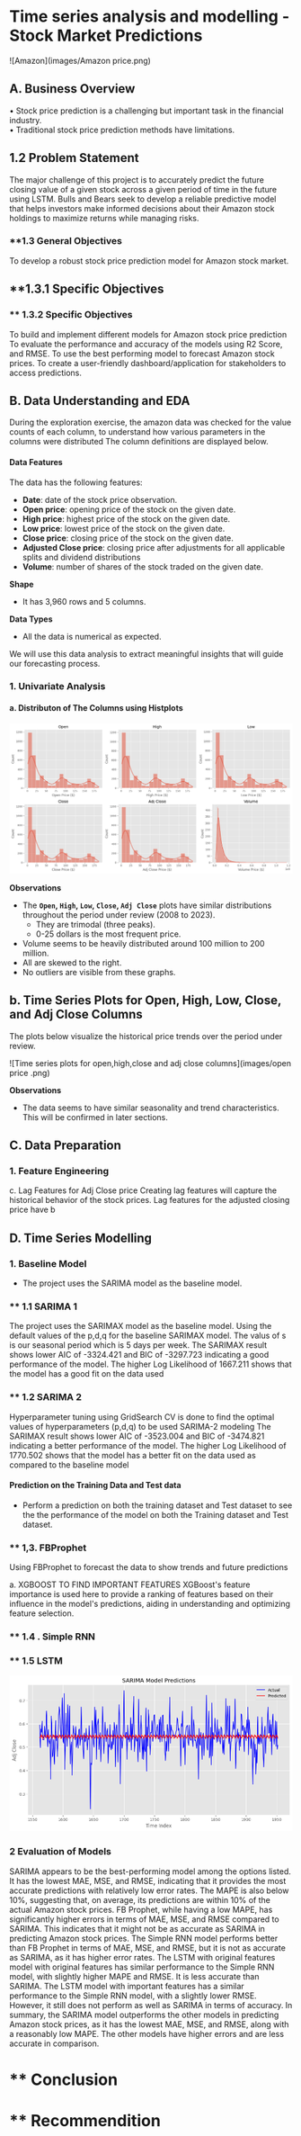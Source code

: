 # Time series analysis and modelling - Stock Market Predictions

![Amazon](images/Amazon price.png)

## **A. Business Overview**

• Stock price prediction is a challenging but
important task in the financial industry.  
• Traditional stock price prediction methods
have limitations.  


## **1.2 Problem Statement**
The  major challenge of this project is to accurately predict the future closing value of a given
stock across a given period of time in the future using LSTM.
Bulls and Bears seek to develop a reliable predictive model that helps investors make informed decisions about their Amazon stock holdings to maximize returns while managing risks.
### **1.3 General Objectives
To develop a robust stock price prediction model for Amazon stock market.

## **1.3.1 Specific Objectives 

### ** 1.3.2 Specific Objectives 
To build and implement different models for Amazon stock price prediction
To evaluate the performance and accuracy of the models using R2 Score, and RMSE.
To use the best performing model to forecast Amazon stock prices.
To create a user-friendly dashboard/application for stakeholders to access predictions.

## **B. Data Understanding and EDA**

During the exploration exercise, the amazon data was checked for the value counts of each column, to understand how various parameters in the columns were distributed The column definitions are displayed below. 


 #### **Data Features**   
The data has the following features:
- **Date**: date of the stock price observation.
- **Open price**: opening price of the stock on the given date.
- **High price**: highest price of the stock on the given date.
- **Low price**: lowest price of the stock on the given date.
- **Close price**: closing price of the stock on the given date.
- **Adjusted Close price**: closing price after adjustments for all applicable splits and dividend distributions
- **Volume**: number of shares of the stock traded on the given date.

**Shape**  
- It has 3,960 rows and 5 columns.

**Data Types**
- All the data is numerical as expected.

We will use this data analysis to extract meaningful insights that will guide our forecasting process.

### **1. Univariate Analysis**

#### **a. Distributon of The Columns using Histplots**

![Distribution of the column using Histoplots](images/distribution.png)

**Observations**
- The **`Open`, `High`, `Low`, `Close`, `Adj Close`** plots have similar distributions throughout the period under review (2008 to 2023).
    - They are trimodal (three peaks).
    - 0-25 dollars is the most frequent price.
- Volume seems to be heavily distributed around 100 million to 200 million.
- All are skewed to the right.
- No outliers are visible from these graphs.

## b. Time Series Plots for Open, High, Low, Close, and Adj Close Columns
The plots below visualize the historical price trends over the period under review.

![Time series plots for open,high,close and adj close columns](images/open price .png)

**Observations**
- The data seems to have similar seasonality and trend characteristics. This will be confirmed in later sections.


## **C. Data Preparation**

### **1. Feature Engineering**

c. Lag Features for Adj Close price
Creating lag features will capture the historical behavior of the stock prices.
Lag features for the adjusted closing price have b



## **D. Time Series Modelling**

### **1. Baseline Model**

*   The project uses the SARIMA model as the baseline model.

### ** 1.1 SARIMA 1
The project uses the SARIMAX model as the baseline model.
Using the default values of the p,d,q for the baseline SARIMAX model. The valus of s is our seasonal period which is 5 days per week.
The SARIMAX result shows lower AIC of -3324.421 and BIC of -3297.723 indicating a good performance of the model.
The higher Log Likelihood of 1667.211 shows that the model has a good fit on the data used

### ** 1.2 SARIMA 2
Hyperparameter tuning using GridSearch CV is done to find the optimal values of hyperparameters (p,d,q) to be used SARIMA-2 modeling
The SARIMAX result shows lower AIC of -3523.004 and BIC of -3474.821 indicating a better performance of the model.
The higher Log Likelihood of 1770.502 shows that the model has a better fit on the data used as compared to the baseline model


#### **Prediction on the Training Data and Test data**

*   Perform a prediction on both the training dataset and Test dataset to see the the performance of the model on both the Training dataset and Test dataset.


### ** 1,3. FBProphet
Using FBProphet to forecast the data to show trends and future predictions

a. XGBOOST TO FIND IMPORTANT FEATURES
XGBoost's feature importance is used here to provide a ranking of features based on their influence in the model's predictions, aiding in understanding and optimizing feature selection.

### ** 1.4 . Simple  RNN


### ** 1.5 LSTM



![Sarima Model Predictions](images/SARIMA.png)



### **2  Evaluation of Models**




SARIMA appears to be the best-performing model among the options listed. It has the lowest MAE, MSE, and RMSE, indicating that it provides the most accurate predictions with relatively low error rates. The MAPE is also below 10%, suggesting that, on average, its predictions are within 10% of the actual Amazon stock prices.
FB Prophet, while having a low MAPE, has significantly higher errors in terms of MAE, MSE, and RMSE compared to SARIMA. This indicates that it might not be as accurate as SARIMA in predicting Amazon stock prices.
The Simple RNN model performs better than FB Prophet in terms of MAE, MSE, and RMSE, but it is not as accurate as SARIMA, as it has higher error rates.
The LSTM with original features model with original features has similar performance to the Simple RNN model, with slightly higher MAPE and RMSE. It is less accurate than SARIMA.
The LSTM model with important features has a similar performance to the Simple RNN model, with a slightly lower RMSE. However, it still does not perform as well as SARIMA in terms of accuracy.
In summary, the SARIMA model outperforms the other models in predicting Amazon stock prices, as it has the lowest MAE, MSE, and RMSE, along with a reasonably low MAPE. The other models have higher errors and are less accurate in comparison.


# ** Conclusion




# ** Recommendition









